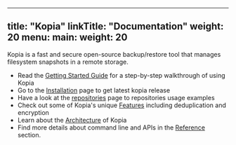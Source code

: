 
---
title: "Kopia"
linkTitle: "Documentation"
weight: 20
menu:
  main:
    weight: 20
---

Kopia is a fast and secure open-source backup/restore tool that manages filesystem snapshots in a remote storage.

* Read the [Getting Started Guide](getting-started/) for a step-by-step walkthrough of using Kopia
* Go to the [Installation](installation/) page to get latest kopia release
* Have a look at the [repositories](Repositories/) page to repositories usage examples
* Check out some of Kopia's unique [Features](features/) including deduplication and encryption
* Learn about the [Architecture](advanced/architecture/) of Kopia
* Find more details about command line and APIs in the [Reference](reference/) section.
